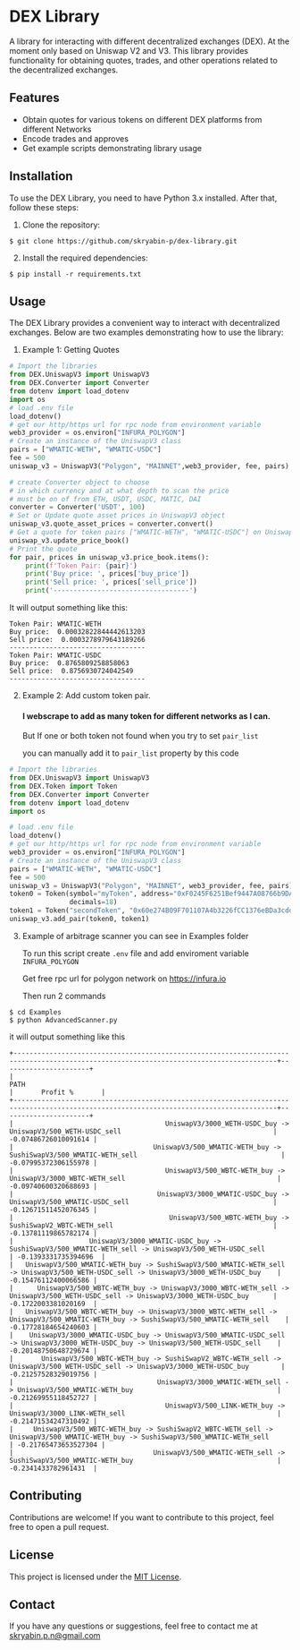 # DEX Library

A library for interacting with different decentralized exchanges (DEX).
At the moment only based on Uniswap V2 and V3. 
This library provides functionality for obtaining quotes,
trades, and other operations related to the decentralized exchanges.

## Features

- Obtain quotes for various tokens on different DEX platforms from different Networks
- Encode trades and approves
- Get example scripts demonstrating library usage

## Installation

To use the DEX Library, you need to have Python 3.x installed. After that, follow these steps:

1. Clone the repository:

```
$ git clone https://github.com/skryabin-p/dex-library.git
```

2. Install the required dependencies:

```
$ pip install -r requirements.txt
```

## Usage

The DEX Library provides a convenient way to interact with decentralized exchanges. Below are two examples demonstrating how to use the library:

1. Example 1: Getting Quotes

```python
# Import the libraries
from DEX.UniswapV3 import UniswapV3
from DEX.Converter import Converter
from dotenv import load_dotenv
import os
# load .env file
load_dotenv()
# get our http/https url for rpc node from environment variable
web3_provider = os.environ["INFURA_POLYGON"]
# Create an instance of the UniswapV3 class
pairs = ["WMATIC-WETH", "WMATIC-USDC"]
fee = 500
uniswap_v3 = UniswapV3("Polygon", "MAINNET",web3_provider, fee, pairs)

# create Converter object to choose 
# in which currency and at what depth to scan the price
# must be on of from ETH, USDT, USDC, MATIC, DAI
converter = Converter('USDT', 100)
# Set or Update quote asset prices in UniswapV3 object
uniswap_v3.quote_asset_prices = converter.convert()
# Get a quote for token pairs ["WMATIC-WETH", "WMATIC-USDC"] on Uniswap V3
uniswap_v3.update_price_book()
# Print the quote
for pair, prices in uniswap_v3.price_book.items():
    print(f'Token Pair: {pair}')
    print('Buy price: ', prices['buy_price'])
    print('Sell price: ', prices['sell_price'])
    print('----------------------------------')
```
It will output something like this: 
```
Token Pair: WMATIC-WETH
Buy price:  0.00032822844442613203
Sell price:  0.0003278979643189266
----------------------------------
Token Pair: WMATIC-USDC
Buy price:  0.8765809258858063
Sell price:  0.8756930724042549
----------------------------------
```


2. Example 2: Add custom token pair.

   #### I webscrape to add as many token for different networks as I can.

   But If one or both token not found when you try to set `pair_list`

    you can manually add it to `pair_list` property by this code

```python
# Import the libraries
from DEX.UniswapV3 import UniswapV3
from DEX.Token import Token
from DEX.Converter import Converter
from dotenv import load_dotenv
import os

# load .env file
load_dotenv()
# get our http/https url for rpc node from environment variable
web3_provider = os.environ["INFURA_POLYGON"]
# Create an instance of the UniswapV3 class
pairs = ["WMATIC-WETH", "WMATIC-USDC"]
fee = 500
uniswap_v3 = UniswapV3("Polygon", "MAINNET", web3_provider, fee, pairs)
token0 = Token(symbol="myToken", address="0xF0245F6251Bef9447A08766b9DA2B07b28aD80B0",
               decimals=18)
token1 = Token("secondToken", "0x60e274B09F701107A4b3226fCC1376eBDa3cdd92", 6)
uniswap_v3.add_pair(token0, token1)
```

3. Example of arbitrage scanner you can see in Examples folder

   To run this script create `.env` file and add enviroment variable `INFURA_POLYGON`
   
   Get free rpc url for polygon network on https://infura.io

   Then run 2 commands 
```
$ cd Examples
$ python AdvancedScanner.py
```
   it will output something like this 
   ```
   +----------------------------------------------------------------------------------------------------------------------------------------+----------------------+
|                                                                  PATH                                                                  |       Profit %       |
+----------------------------------------------------------------------------------------------------------------------------------------+----------------------+
|                                      UniswapV3/3000_WETH-USDC_buy -> UniswapV3/500_WETH-USDC_sell                                      | -0.07486726010091614 |
|                                   UniswapV3/500_WMATIC-WETH_buy -> SushiSwapV3/500_WMATIC-WETH_sell                                    | -0.07995372306155978 |
|                                      UniswapV3/500_WBTC-WETH_buy -> UniswapV3/3000_WBTC-WETH_sell                                      | -0.09740600320688693 |
|                                    UniswapV3/3000_WMATIC-USDC_buy -> UniswapV3/500_WMATIC-USDC_sell                                    | -0.12671511452076345 |
|                                       UniswapV3/500_WBTC-WETH_buy -> SushiSwapV2_WBTC-WETH_sell                                        | -0.13781119865782174 |
|                   UniswapV3/3000_WMATIC-USDC_buy -> SushiSwapV3/500_WMATIC-WETH_sell -> UniswapV3/500_WETH-USDC_sell                   | -0.1393331735394696  |
|   UniswapV3/500_WMATIC-WETH_buy -> SushiSwapV3/500_WMATIC-WETH_sell -> UniswapV3/500_WETH-USDC_sell -> UniswapV3/3000_WETH-USDC_buy    | -0.15476112400066586 |
|      UniswapV3/500_WBTC-WETH_buy -> UniswapV3/3000_WBTC-WETH_sell -> UniswapV3/500_WETH-USDC_sell -> UniswapV3/3000_WETH-USDC_buy      | -0.1722003381020169  |
|   UniswapV3/500_WBTC-WETH_buy -> UniswapV3/3000_WBTC-WETH_sell -> UniswapV3/500_WMATIC-WETH_buy -> SushiSwapV3/500_WMATIC-WETH_sell    | -0.17728184654240603 |
|    UniswapV3/3000_WMATIC-USDC_buy -> UniswapV3/500_WMATIC-USDC_sell -> UniswapV3/3000_WETH-USDC_buy -> UniswapV3/500_WETH-USDC_sell    | -0.20148750648729674 |
|       UniswapV3/500_WBTC-WETH_buy -> SushiSwapV2_WBTC-WETH_sell -> UniswapV3/500_WETH-USDC_sell -> UniswapV3/3000_WETH-USDC_buy        | -0.21257528329019756 |
|                                    UniswapV3/3000_WMATIC-WETH_sell -> UniswapV3/500_WMATIC-WETH_buy                                    | -0.21269955118452727 |
|                                      UniswapV3/500_LINK-WETH_buy -> UniswapV3/3000_LINK-WETH_sell                                      | -0.21471534247310492 |
|     UniswapV3/500_WBTC-WETH_buy -> SushiSwapV2_WBTC-WETH_sell -> UniswapV3/500_WMATIC-WETH_buy -> SushiSwapV3/500_WMATIC-WETH_sell     | -0.21765473653527304 |
|                                   UniswapV3/500_WMATIC-WETH_sell -> SushiSwapV3/500_WMATIC-WETH_buy                                    | -0.2341433782961431  |
   ```
   
   

## Contributing

Contributions are welcome! If you want to contribute to this project, feel free to open a pull request.

## License

This project is licensed under the [MIT License](https://opensource.org/licenses/MIT).

## Contact

If you have any questions or suggestions, feel free to contact me at skryabin.p.n@gmail.com